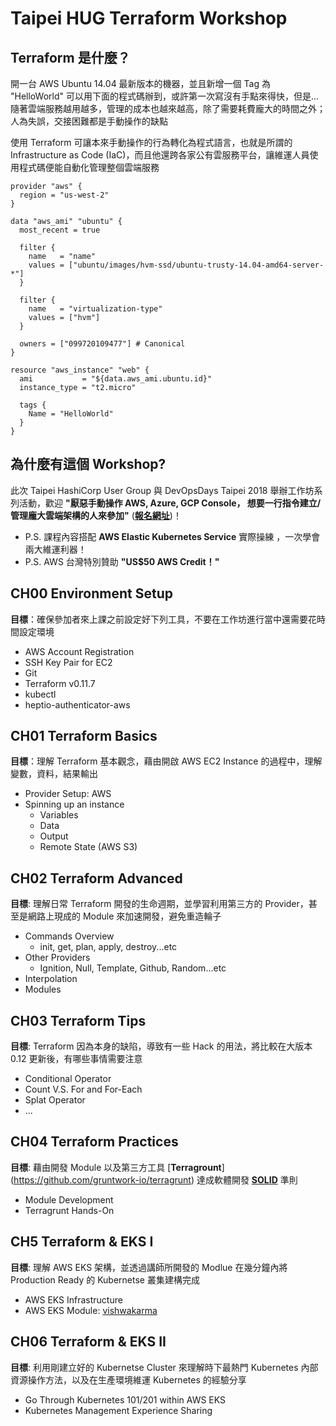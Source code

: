 # Taipei HUG Terraform Workshop

## Terraform 是什麼？
開一台 AWS Ubuntu 14.04 最新版本的機器，並且新增一個 Tag 為 "HelloWorld" 可以用下面的程式碼辦到，或許第一次寫沒有手點來得快，但是...隨著雲端服務越用越多，管理的成本也越來越高，除了需要耗費龐大的時間之外；人為失誤，交接困難都是手動操作的缺點

使用 Terraform 可讓本來手動操作的行為轉化為程式語言，也就是所謂的 Infrastructure as Code (IaC)，而且他還跨各家公有雲服務平台，讓維運人員使用程式碼便能自動化管理整個雲端服務

```
provider "aws" {
  region = "us-west-2"
}

data "aws_ami" "ubuntu" {
  most_recent = true

  filter {
    name   = "name"
    values = ["ubuntu/images/hvm-ssd/ubuntu-trusty-14.04-amd64-server-*"]
  }

  filter {
    name   = "virtualization-type"
    values = ["hvm"]
  }

  owners = ["099720109477"] # Canonical
}

resource "aws_instance" "web" {
  ami           = "${data.aws_ami.ubuntu.id}"
  instance_type = "t2.micro"

  tags {
    Name = "HelloWorld"
  }
}
```

## 為什麼有這個 Workshop?
此次 Taipei HashiCorp User Group 與 DevOpsDays Taipei 2018 舉辦工作坊系列活動，歡迎 **"厭惡手動操作 AWS, Azure, GCP Console， 想要一行指令建立/管理龐大雲端架構的人來參加"** ([**報名網址**](https://devopsdays.tw/workshop.html#workshop0915))！


- P.S. 課程內容搭配 **AWS Elastic Kubernetes Service** 實際操練 ，一次學會兩大維運利器！
- P.S. AWS 台灣特別贊助 **"US$50 AWS Credit！"**


## CH00 Environment Setup
**目標**：確保參加者來上課之前設定好下列工具，不要在工作坊進行當中還需要花時間設定環境

- AWS Account Registration
- SSH Key Pair for EC2
- Git
- Terraform v0.11.7
- kubectl
- heptio-authenticator-aws

## CH01 Terraform Basics
**目標**：理解 Terraform 基本觀念，藉由開啟 AWS EC2 Instance 的過程中，理解變數，資料，結果輸出

- Provider Setup: AWS
- Spinning up an instance 
	- Variables 
	- Data
	- Output
	- Remote State (AWS S3)

## CH02 Terraform Advanced
**目標**: 理解日常 Terraform 開發的生命週期，並學習利用第三方的 Provider，甚至是網路上現成的 Module 來加速開發，避免重造輪子

- Commands Overview
	- init, get, plan, apply, destroy...etc
- Other Providers
	- Ignition, Null, Template, Github, Random...etc
- Interpolation
- Modules

## CH03 Terraform Tips
**目標**: Terraform 因為本身的缺陷，導致有一些 Hack 的用法，將比較在大版本 0.12 更新後，有哪些事情需要注意

- Conditional Operator
- Count V.S. For and For-Each
- Splat Operator
- ...

## CH04 Terraform Practices
**目標**: 藉由開發 Module 以及第三方工具 [**Terragrount**]
(https://github.com/gruntwork-io/terragrunt) 達成軟體開發 [**SOLID**](https://en.wikipedia.org/wiki/SOLID) 準則

- Module Development
- Terragrunt Hands-On

## CH5 Terraform & EKS I
**目標**: 理解 AWS EKS 架構，並透過講師所開發的 Modlue 在幾分鐘內將 Production Ready 的 Kubernetse 叢集建構完成

- AWS EKS Infrastructure
- AWS EKS Module: [vishwakarma](https://github.com/getamis/vishwakarma)

## CH06 Terraform & EKS II
**目標**: 利用剛建立好的 Kubernetse Cluster 來理解時下最熱門 Kubernetes 內部資源操作方法，以及在生產環境維運 Kubernetes 的經驗分享

- Go Through Kubernetes 101/201 within AWS EKS
- Kubernetes Management Experience Sharing
